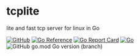 # tcplite
lite and fast tcp server for linux in Go

[![GitHub](https://img.shields.io/github/license/itsabgr/tcplite)](https://github.com/itsabgr/tcplite/blob/master/LICENSE)
[![Go Reference](https://pkg.go.dev/badge/github.com/itsabgr/tcplite.svg)](https://pkg.go.dev/github.com/itsabgr/tcplite)
[![Go Report Card](https://goreportcard.com/badge/github.com/itsabgr/tcplite)](https://goreportcard.com/report/github.com/itsabgr/tcplite)
[![Go](https://github.com/itsabgr/tcplite/actions/workflows/go.yml/badge.svg?branch=master&event=push)](https://github.com/itsabgr/tcplite/actions/workflows/go.yml)
![GitHub go.mod Go version (branch)](https://img.shields.io/github/go-mod/go-version/itsabgr/tcplite/master)
